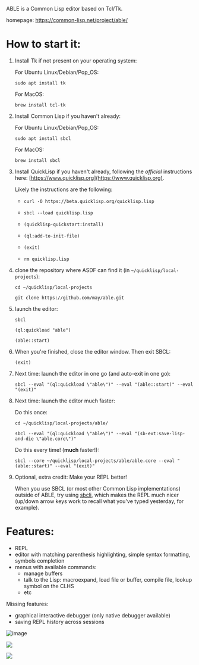 ABLE is a Common Lisp editor based on Tcl/Tk.

homepage: https://common-lisp.net/project/able/

# How to start it:
1. Install Tk if not present on your operating system:

   For Ubuntu Linux/Debian/Pop_OS:
   ```
   sudo apt install tk
   ```

   For MacOS:
   ```
   brew install tcl-tk
   ```

2. Install Common Lisp if you haven't already:
   
   For Ubuntu Linux/Debian/Pop_OS:
   ```
   sudo apt install sbcl
   ```

   For MacOS:
   ```
   brew install sbcl
   ```


3. Install QuickLisp if you haven't already, following the *official* instructions here: [https://www.quicklisp.org](https://www.quicklisp.org).

    Likely the instructions are the following:
    - ```
      curl -O https://beta.quicklisp.org/quicklisp.lisp
      ```
    - ```
      sbcl --load quicklisp.lisp
      ``` 
    - ```
      (quicklisp-quickstart:install)
      ```
    - ```
      (ql:add-to-init-file)
      ```
    - ```
      (exit)
      ``` 
    - ```
      rm quicklisp.lisp 
      ```
      
4. clone the repository where ASDF can find it (in `~/quicklisp/local-projects`):
    ```
    cd ~/quicklisp/local-projects
    ```
    ```
    git clone https://github.com/may/able.git
    ```
    
5. launch the editor:
    ```
    sbcl
    ```
    ```
    (ql:quickload "able")
    ```
    ```
    (able::start)
    ```
6. When you're finished, close the editor window. Then exit SBCL:
    ```
    (exit)
    ```
       
7. Next time: launch the editor in one go (and auto-exit in one go):
    ```
    sbcl --eval "(ql:quickload \"able\")" --eval "(able::start)" --eval "(exit)"
    ```
8. Next time: launch the editor much faster:

   Do this once:
   ```
   cd ~/quicklisp/local-projects/able/
   ```
   ```
   sbcl --eval "(ql:quickload \"able\")" --eval "(sb-ext:save-lisp-and-die \"able.core\")"
   ```

   Do this every time! (**much** faster!):

   ```
   sbcl --core ~/quicklisp/local-projects/able/able.core --eval "(able::start)" --eval "(exit)"
   ```

10. Optional, extra credit: Make your REPL better!

    When you use SBCL (or most other Common Lisp implementations) outside of ABLE, try using [sbcli](https://github.com/hellerve/sbcli), which makes the REPL much nicer (up/down arrow keys work to recall what you've typed yesterday, for example).

# Features:

- REPL
- editor with matching parenthesis highlighting, simple syntax formatting, symbols completion
- menus with available commands:
  - manage buffers
  - talk to the Lisp: macroexpand, load file or buffer, compile file, lookup symbol on the CLHS
  - etc


Missing features:

- graphical interactive debugger (only native debugger available)
- saving REPL history across sessions

![image](https://github.com/may/able/assets/82888/5e0eadea-f874-46b5-8d9c-9b733ae6e689)


![](able1.png)

![](able2.png)
